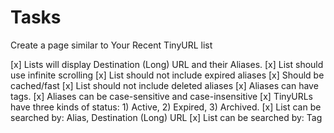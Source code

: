# Tasks

Create a page similar to Your Recent TinyURL list

[x] Lists will display Destination (Long) URL and their Aliases.
[x] List should use infinite scrolling
[x] List should not include expired aliases
[x] Should be cached/fast
[x] List should not include deleted aliases
[x] Aliases can have tags.
[x] Aliases can be case-sensitive and case-insensitive
[x] TinyURLs have three kinds of status: 1) Active, 2) Expired, 3) Archived.
[x] List can be searched by: Alias, Destination (Long) URL
[x] List can be searched by: Tag
